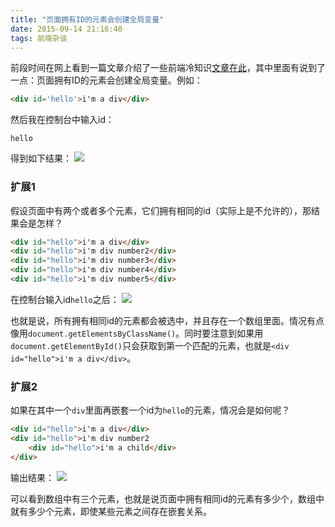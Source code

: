 ```yaml
---
title: "页面拥有ID的元素会创建全局变量"
date: 2015-09-14 21:16:40
tags: 前端杂谈
---
```


前段时间在网上看到一篇文章介绍了一些前端冷知识[文章在此](http://web.jobbole.com/83473/)，其中里面有说到了一点：页面拥有ID的元素会创建全局变量。<!--more-->例如：
```html
<div id='hello'>i'm a div</div>
```
然后我在控制台中输入id：
```javasccript
hello
```
得到如下结果：
![](/images/id1.png)

### 扩展1
假设页面中有两个或者多个元素，它们拥有相同的id（实际上是不允许的），那结果会是怎样？
```html
<div id="hello">i'm a div</div>
<div id="hello">i'm div number2</div>
<div id="hello">i'm div number3</div>
<div id="hello">i'm div number4</div>
<div id="hello">i'm div number5</div>
```
在控制台输入id`hello`之后：
![](/images/id2.png)

也就是说，所有拥有相同id的元素都会被选中，并且存在一个数组里面。情况有点像用`document.getElementsByClassName()`。同时要注意到如果用`document.getElementById()`只会获取到第一个匹配的元素，也就是`<div id="hello">i'm a div</div>`。

### 扩展2
如果在其中一个`div`里面再嵌套一个id为`hello`的元素，情况会是如何呢？
```html
<div id="hello">i'm a div</div>
<div id="hello">i'm div number2
    <div id="hello">i'm a child</div>
</div>
```
输出结果：
![](/images/id3.png)

可以看到数组中有三个元素，也就是说页面中拥有相同id的元素有多少个，数组中就有多少个元素，即使某些元素之间存在嵌套关系。